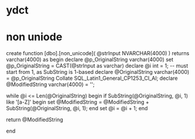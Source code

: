 # ydct
# non uniode
create function [dbo].[non_unicode]( @strInput NVARCHAR(4000) ) returns varchar(4000) as begin declare @p_OriginalString varchar(4000) set @p_OriginalString = CAST(@strInput as varchar) declare @i int = 1; -- must start from 1, as SubString is 1-based declare @OriginalString varchar(4000) = @p_OriginalString Collate SQL_Latin1_General_CP1253_CI_AI; declare @ModifiedString varchar(4000) = '';

while @i <= Len(@OriginalString) begin if SubString(@OriginalString, @i, 1) like '[a-Z]' begin set @ModifiedString = @ModifiedString + SubString(@OriginalString, @i, 1); end set @i = @i + 1; end

return @ModifiedString

end
